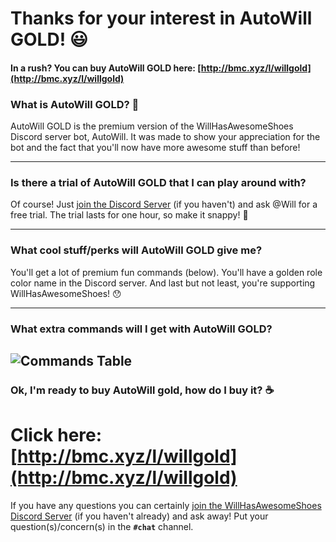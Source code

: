 # Thanks for your interest in AutoWill GOLD! 😃
#### In a rush? You can buy AutoWill GOLD here: [http://bmc.xyz/l/willgold](http://bmc.xyz/l/willgold)
### What is AutoWill GOLD? 🤔
AutoWill GOLD is the premium version of the WillHasAwesomeShoes Discord server bot, AutoWill. It was made to show your appreciation for the bot and the fact that you'll now have more awesome stuff than before! 
___
### Is there a trial of AutoWill GOLD that I can play around with?
Of course! Just [join the Discord Server](https://discord.gg/CDBfdZ2) (if you haven't) and ask @Will for a free trial. The trial lasts for one hour, so make it snappy! 🤘

---
### What cool stuff/perks will AutoWill GOLD give me?
You'll get a lot of premium fun commands (below). You'll have a golden role color name in the Discord server. And last but not least, you're supporting WillHasAwesomeShoes! 😯

---
### What extra commands will I get with AutoWill GOLD?
![Commands Table](https://i.imgur.com/K3lhKSV.jpg)
---
### Ok, I'm ready to buy AutoWill gold, how do I buy it? ☕
# Click here: [http://bmc.xyz/l/willgold](http://bmc.xyz/l/willgold)
If you have any questions you can certainly [join the WillHasAwesomeShoes Discord Server](https://discord.gg/CDBfdZ2) (if you haven't already) and ask away! Put your question(s)/concern(s) in the **`#chat`** channel.
